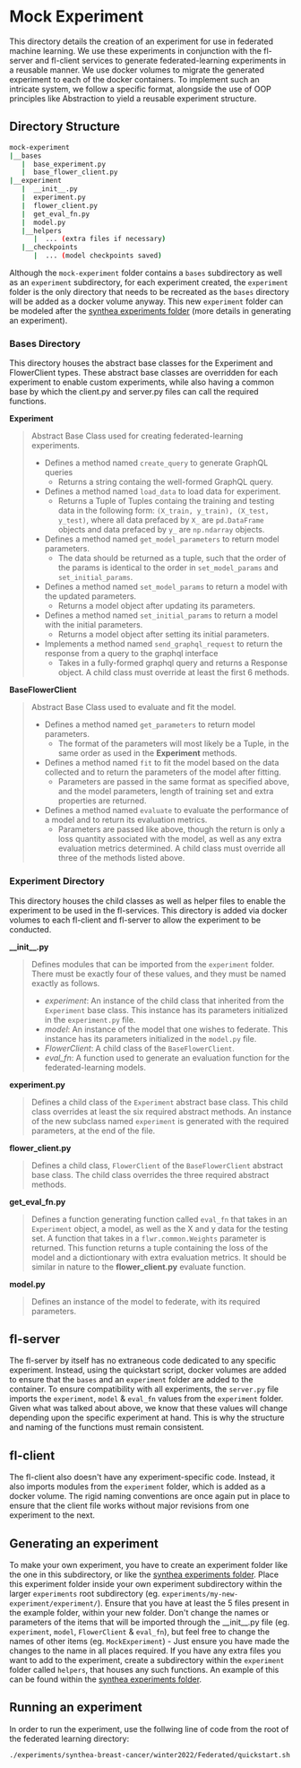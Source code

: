 # Mock Experiment
This directory details the creation of an experiment for use in federated machine learning. We use these experiments in conjunction with the fl-server and fl-client services to generate federated-learning experiments in a reusable manner. We use docker volumes to migrate the generated experiment to each of the docker containers. To implement such an intricate system, we follow a specific format, alongside the use of OOP principles like Abstraction to yield a reusable experiment structure.

## Directory Structure
```bash
mock-experiment
|__bases
   |  base_experiment.py
   |  base_flower_client.py
|__experiment
   |  __init__.py
   |  experiment.py
   |  flower_client.py
   |  get_eval_fn.py
   |  model.py
   |__helpers
      |  ... (extra files if necessary)
   |__checkpoints
      |  ... (model checkpoints saved)
```
Although the `mock-experiment` folder contains a `bases` subdirectory as well as an `experiment` subdirectory, for each experiment created, the `experiment` folder is the only directory that needs to be recreated as the `bases` directory will be added as a docker volume anyway. This new `experiment` folder can be modeled after the [synthea experiments folder](../synthea-breast-cancer/winter2022/Federated/experiment) (more details in generating an experiment).

### Bases Directory
This directory houses the abstract base classes for the Experiment and FlowerClient types. These abstract base classes are overridden for each experiment to enable custom experiments, while also having a common base by which the client.py and server.py files can call the required functions.

**Experiment** 
> Abstract Base Class used for creating federated-learning experiments.
> - Defines a method named `create_query` to generate GraphQL queries
>   - Returns a string containg the well-formed GraphQL query.
> - Defines a method named `load_data` to load data for experiment.
>   - Returns a Tuple of Tuples containg the training and testing data in the following form: `(X_train, y_train), (X_test, y_test)`, where all data prefaced by `X_` are `pd.DataFrame` objects and data prefaced by `y_` are `np.ndarray` objects.
> - Defines a method named `get_model_parameters` to return model parameters.
>   - The data should be returned as a tuple, such that the order of the params is identical to the order in `set_model_params` and `set_initial_params`.
> - Defines a method named `set_model_params` to return a model with the updated parameters.
>   - Returns a model object after updating its parameters.
> - Defines a method named `set_initial_params` to return a model with the initial parameters.
>   - Returns a model object after setting its initial parameters.
> - Implements a method named `send_graphql_request` to return the response from a query to the graphql interface
>   - Takes in a fully-formed graphql query and returns a Response object.
> A child class must override at least the first 6 methods.

**BaseFlowerClient**
> Abstract Base Class used to evaluate and fit the model.
> - Defines a method named `get_parameters` to return model parameters.
>   - The format of the parameters will most likely be a Tuple, in the same order as used in the **Experiment** methods.
> - Defines a method named `fit` to fit the model based on the data collected and to return the parameters of the model after fitting.
>   - Parameters are passed in the same format as specified above, and the model parameters, length of training set and extra properties are returned.
> - Defines a method named `evaluate` to evaluate the performance of a model and to return its evaluation metrics.
>   - Parameters are passed like above, though the return is only a loss quantity associated with the model, as well as any extra evaluation metrics determined. 
> A child class must override all three of the methods listed above.

### Experiment Directory
This directory houses the child classes as well as helper files to enable the experiment to be used in the fl-services. This directory is added via docker volumes to each fl-client and fl-server to allow the experiment to be conducted.

**\_\_init\_\_.py**
> Defines modules that can be imported from the `experiment` folder. There must be exactly four of these values, and they must be named exactly as follows.
> - *experiment*: An instance of the child class that inherited from the `Experiment` base class. This instance has its parameters initialized in the `experiment.py` file.
> - *model*: An instance of the model that one wishes to federate. This instance has its parameters initialized in the `model.py` file.
> - *FlowerClient*: A child class of the `BaseFlowerClient`.
> - *eval_fn*: A function used to generate an evaluation function for the federated-learning models.

**experiment.py**
> Defines a child class of the `Experiment` abstract base class. This child class overrides at least the six required abstract methods. An instance of the new subclass named `experiment` is generated with the required parameters, at the end of the file.

**flower_client.py**
> Defines a child class, `FlowerClient` of the `BaseFlowerClient` abstract base class. The child class overrides the three required abstract methods. 

**get_eval_fn.py**
> Defines a function generating function called `eval_fn` that takes in an `Experiment` object, a model, as well as the X and y data for the testing set. A function that takes in a `flwr.common.Weights` parameter is returned. This function returns a tuple containing the loss of the model and a dictiontionary with extra evaluation metrics. It should be similar in nature to the **flower_client.py** evaluate function.

**model.py**
> Defines an instance of the model to federate, with its required parameters. 

## fl-server
The fl-server by itself has no extraneous code dedicated to any specific experiment. Instead, using the quickstart script, docker volumes are added to ensure that the `bases` and an `experiment` folder are added to the container. To ensure compatibility with all experiments, the `server.py` file imports the `experiment`, `model` & `eval_fn` values from the `experiment` folder. Given what was talked about above, we know that these values will change depending upon the specific experiment at hand. This is why the structure and naming of the functions must remain consistent.

## fl-client
The fl-client also doesn't have any experiment-specific code. Instead, it also imports modules from the `experiment` folder, which is added as a docker volume. The rigid naming conventions are once again put in place to ensure that the client file works without major revisions from one experiment to the next.

## Generating an experiment
To make your own experiment, you have to create an experiment folder like the one in this subdirectory, or like the [synthea experiments folder](../synthea-breast-cancer/winter2022/Federated/experiment). Place this experiment folder inside your own experiment subdirectory within the larger `experiments` root subdirectory (eg. `experiments/my-new-experiment/experiment/`). Ensure that you have at least the 5 files present in the example folder, within your new folder. Don't change the names or parameters of the items that will be imported through the \_\_init\_\_.py file (eg. `experiment`, `model`, `FlowerClient` & `eval_fn`), but feel free to change the names of other items (eg. `MockExperiment`) - Just ensure you have made the changes to the name in all places required. If you have any extra files you want to add to the experiment, create a subdirectory within the `experiment` folder called `helpers`, that houses any such functions. An example of this can be found within the [synthea experiments folder](../synthea-breast-cancer/winter2022/Federated/experiment).

## Running an experiment

In order to run the experiment, use the follwing line of code from the root of the federated learning directory:

```bash
./experiments/synthea-breast-cancer/winter2022/Federated/quickstart.sh -p <PORT> -n <SITES> -r <ROUNDS> -e <PATH-TO-EXPERIMENTS-DIRECTORY>
```